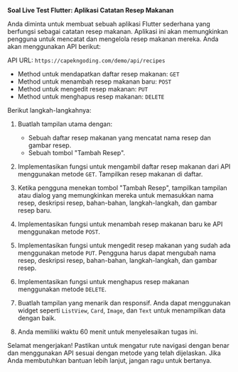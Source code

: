 **Soal Live Test Flutter: Aplikasi Catatan Resep Makanan**

Anda diminta untuk membuat sebuah aplikasi Flutter sederhana yang berfungsi sebagai catatan resep makanan. Aplikasi ini akan memungkinkan pengguna untuk mencatat dan mengelola resep makanan mereka. Anda akan menggunakan API berikut:

API URL: `https://capekngoding.com/demo/api/recipes`
- Method untuk mendapatkan daftar resep makanan: `GET`
- Method untuk menambah resep makanan baru: `POST`
- Method untuk mengedit resep makanan: `PUT`
- Method untuk menghapus resep makanan: `DELETE`

Berikut langkah-langkahnya:

1. Buatlah tampilan utama dengan:
   - Sebuah daftar resep makanan yang mencatat nama resep dan gambar resep.
   - Sebuah tombol "Tambah Resep".

2. Implementasikan fungsi untuk mengambil daftar resep makanan dari API menggunakan metode `GET`. Tampilkan resep makanan di daftar.

3. Ketika pengguna menekan tombol "Tambah Resep", tampilkan tampilan atau dialog yang memungkinkan mereka untuk memasukkan nama resep, deskripsi resep, bahan-bahan, langkah-langkah, dan gambar resep baru.

4. Implementasikan fungsi untuk menambah resep makanan baru ke API menggunakan metode `POST`.

5. Implementasikan fungsi untuk mengedit resep makanan yang sudah ada menggunakan metode `PUT`. Pengguna harus dapat mengubah nama resep, deskripsi resep, bahan-bahan, langkah-langkah, dan gambar resep.

6. Implementasikan fungsi untuk menghapus resep makanan menggunakan metode `DELETE`.

7. Buatlah tampilan yang menarik dan responsif. Anda dapat menggunakan widget seperti `ListView`, `Card`, `Image`, dan `Text` untuk menampilkan data dengan baik.

8. Anda memiliki waktu 60 menit untuk menyelesaikan tugas ini.

Selamat mengerjakan! Pastikan untuk mengatur rute navigasi dengan benar dan menggunakan API sesuai dengan metode yang telah dijelaskan. Jika Anda membutuhkan bantuan lebih lanjut, jangan ragu untuk bertanya.